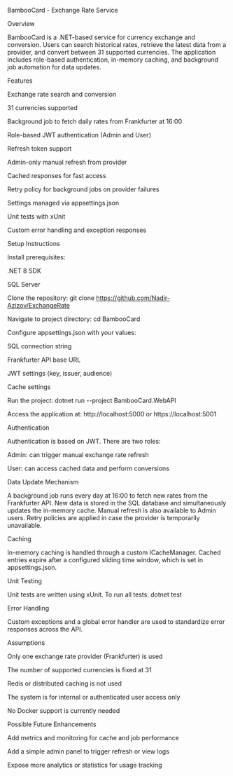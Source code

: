 BambooCard - Exchange Rate Service

Overview

BambooCard is a .NET-based service for currency exchange and conversion. Users can search historical rates, retrieve the latest data from a provider, and convert between 31 supported currencies. The application includes role-based authentication, in-memory caching, and background job automation for data updates.

Features

Exchange rate search and conversion

31 currencies supported

Background job to fetch daily rates from Frankfurter at 16:00

Role-based JWT authentication (Admin and User)

Refresh token support

Admin-only manual refresh from provider

Cached responses for fast access

Retry policy for background jobs on provider failures

Settings managed via appsettings.json

Unit tests with xUnit

Custom error handling and exception responses

Setup Instructions

Install prerequisites:

.NET 8 SDK

SQL Server

Clone the repository:
git clone https://github.com/Nadir-Azizov/ExchangeRate

Navigate to project directory:
cd BambooCard

Configure appsettings.json with your values:

SQL connection string

Frankfurter API base URL

JWT settings (key, issuer, audience)

Cache settings

Run the project:
dotnet run --project BambooCard.WebAPI

Access the application at:
http://localhost:5000 or https://localhost:5001

Authentication

Authentication is based on JWT. There are two roles:

Admin: can trigger manual exchange rate refresh

User: can access cached data and perform conversions

Data Update Mechanism

A background job runs every day at 16:00 to fetch new rates from the Frankfurter API. New data is stored in the SQL database and simultaneously updates the in-memory cache. Manual refresh is also available to Admin users. Retry policies are applied in case the provider is temporarily unavailable.

Caching

In-memory caching is handled through a custom ICacheManager. Cached entries expire after a configured sliding time window, which is set in appsettings.json.

Unit Testing

Unit tests are written using xUnit. To run all tests:
dotnet test

Error Handling

Custom exceptions and a global error handler are used to standardize error responses across the API.

Assumptions

Only one exchange rate provider (Frankfurter) is used

The number of supported currencies is fixed at 31

Redis or distributed caching is not used

The system is for internal or authenticated user access only

No Docker support is currently needed

Possible Future Enhancements

Add metrics and monitoring for cache and job performance

Add a simple admin panel to trigger refresh or view logs

Expose more analytics or statistics for usage tracking